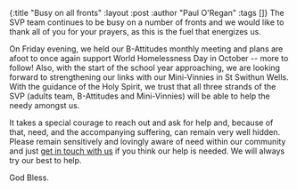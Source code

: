 {:title "Busy on all fronts"
 :layout :post
 :author "Paul O'Regan"
 :tags []}
The SVP team continues to be busy on a number of fronts and we would like to thank all of you for your prayers, as this is the fuel that energizes us.

On Friday evening, we held our B-Attitudes monthly meeting and plans are afoot to once again support World Homelessness Day in October -- more to follow! Also, with the start of the school year approaching, we are looking forward to strengthening our links with our Mini-Vinnies in St Swithun Wells. With the guidance of the Holy Spirit, we trust that all three strands of the SVP (adults team, B-Attitudes and Mini-Vinnies) will be able to help the needy amongst us.

It takes a special courage to reach out and ask for help and, because of that, need, and the accompanying suffering, can remain very well hidden. Please remain sensitively and lovingly aware of need within our community and just [get in touch with us](../../pages-output/contact/) if you think our help is needed. We will always try our best to help.

God Bless.
